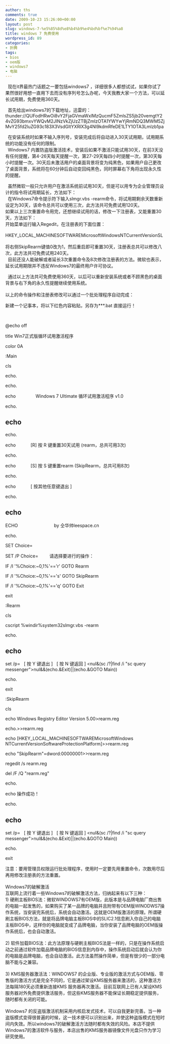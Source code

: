 ```yaml
---
author: ths
comments: true
date: 2009-10-23 15:26:00+00:00
layout: post
slug: windows-7-%e5%85%8d%e8%b4%b9%e4%bd%bf%e7%94%a8
title: windows 7 免费使用
wordpress_id: 89
categories:
- 折腾
tags:
- bios
- oem版
- windows7
- 电脑
---
```


  现在it界最热门话题之一要包括windows7
，详细很多人都想试试，如果你试了果然很好用想一直用下去而没有序列号怎么办呢，今天我教大家一个方法，可以延长试用期，免费使用360天。<br/>





  首先给出windows7的下载地址，迅雷的：thunder://QUFodHRwOi8vY2FjaGVmaWxlMzQucmF5ZmlsZS5jb20vemgtY24vZG93bmxvYWQvM2JlNzVkZjUzZTBjZmIzOTA1YWYwYjRmNDQ3MWM5ZjMvY25fd2luZG93c183X3VsdGltYXRlX3g4Nl9kdmRfeDE1LTY1OTA3Lmlzb1pa<br/>





 
在安装系统时如果不输入序列号，安装完成后将自动进入30天试用期，试用期系统的功能没有任何的限制。<br/>
  Windows7
内置防盗版激活技术，安装后如果不激活只能试用30天，在前3天没有任何提醒，第4-26天每天提醒一次，第27-29天每四小时提醒一次，第30天每小时提醒一次。30天后未激活用户的桌面背景将变为纯黑色，如果用户自己更改了桌面背景，系统将在60分钟后自动变回纯黑色，同时屏幕右下角将出现永久性的提醒。<br/>





 
虽然微软一般只允许用户在激活系统前试用30天，但是可以用专为企业管理员设计的指令将试用期延长，方法如下：<br/>
  在Windows7命令提示符下输入slmgr.vbs
-rearm命令，将试用期剩余天数重新设定为30天，该命令总共可以使用三次，此方法共可免费试用120天。<br/>
如果以上三次重置命令用完，还想继续试用的话，修改一下注册表，又能重置30天，方法如下：<br/>
开始菜单运行输入Regedit，在注册表的下面位置：<br/><br/>HKEY_LOCAL_MACHINESOFTWAREMicrosoftWindowsNTCurrentVersionSL<br/><br/>
将右侧SkipRearm键值0改为1，然后重启即可重置30天，注册表总共可以修改八次，此方法共可免费试用240天。<br/>
 
目前还没人能破解或者延长3次重置命令及8次修改注册表的方法。微软也表示，延长试用期限并不违反Windows7的最终用户许可协议。<br/>





 
通过以上方法共可免费使用360天，以后可以重新安装系统或者不顾黑色的桌面背景与右下角的永久性提醒继续使用系统。<br/><br/>
以上的命令操作和注册表修改可以通过一个批处理程序自动完成：<br/>





新建一个记事本，将以下红色内容粘贴，另存为***.bat 直接运行！





 





@echo off  

title Win7正式版循环试用激活程序  

color 0A





:Main  

cls  

echo.  

echo.  

echo               
Windows 7 Ultimate 循环试用激活程序 v1.0  

echo.  

echo         
----------------------------------------------------  

echo.  

echo           
[R] 按 R 键重置30天试用 (rearm，总共可用3次)  

echo.  

echo           
[S] 按 S 键重置rearm (SkipRearm，总共可用8次)  

echo.  

echo           
[ 按其他任意键退出 ]  

echo.  

echo         
----------------------------------------------------  

ECHO                            
by
仝华帅leespace.cn                                            


echo.  

SET Choice=  

SET /P
Choice=        
请选择要进行的操作：  

IF /I '%Choice:~0,1%'=='r' GOTO Rearm  

IF /I '%Choice:~0,1%'=='s' GOTO SkipRearm  

IF /I '%Choice:~0,1%'=='q' GOTO Exit  

exit





  
:Rearm  

cls  

cscript %windir%system32slmgr.vbs -rearm  

echo.  

echo
-----------------------------------------------------------------  


set /p=   [ 按 Y 键退出
]   [ 按 N 键返回 ]
<nul&(sc /?|find /i "sc query
messenger">nul&&(echo.&Exit)||(echo.&GOTO
Main))  

echo.  

exit





  
:SkipRearm  

cls  

echo Windows Registry Editor Version
5.00>rearm.reg  

echo.>>rearm.reg  

echo [HKEY_LOCAL_MACHINESOFTWAREMicrosoftWindows
NTCurrentVersionSoftwareProtectionPlatform]>>rearm.reg  


echo
"SkipRearm"=dword:00000001>>rearm.reg  


regedit /s rearm.reg  

del /F /Q "rearm.reg"





echo.  

echo 操作成功！  

echo.  

echo
-----------------------------------------------------------------  


set /p=   [ 按 Y 键退出
]   [ 按 N 键返回 ]
<nul&(sc /?|find /i "sc query
messenger">nul&&(echo.&Exit)||(echo.&GOTO
Main))  

echo.  

exit





注意：要用管理员权限运行批处理程序，使用时一定要先用重置命令，次数用尽后再用修改注册表的方法重置。<br/><br/>Windows7的破解激活<br/>
互联网上流行着一些Windows7的破解激活方法，归纳起来有以下三种：<br/>
1)
硬刷主板BIOS法：微软WINDOWS7有OEM版，此版本是与品牌电脑厂商出售的电脑一起发售的，如果购买了某一品牌的电脑并且附带有OEM版WINODWS7操作系统，当安装完系统后，系统会自动激活。这就是OEM版激活的原理。所谓硬刷主板BIOS方法，就是将品牌电脑主板BIOS中的SLIC2.1信息刷入你自己的电脑主板BIOS中，这样你的电脑就变成了品牌电脑，当你安装了品牌电脑的OEM版操作系统后，也会自动激活。<br/><br/>
2)
软件加载BIOS法：此方法原理与硬刷主板BIOS法是一样的，只是在操作系统启动之前通过软件加载品牌电脑的BIOS信息到内存中，操作系统启动后就会认为你的电脑是品牌电脑，也会自动激活。此方法虽然操作简单，但是有很少的一部分电脑不能与之兼容。<br/><br/>
3) KMS服务器激活法：WINDOWS7
的企业版、专业版的激活方式与OEM版、零售版的激活方式是完全不同的，它是通过架设KMS服务器来激活的，这种激活方法每隔180天必须重新连接KMS
服务器再次激活。目前互联网上已有人架设KMS服务器对外免费提供激活服务，但这些KMS服务器不能保证长期稳定提供服务，随时都有关闭的可能。<br/><br/>
Windows7
的反盗版激活机制采用内核启发式技术，可以自我更新完善。当一种盗版模式变得很普遍的时候，这一技术便可以识别出来，并使这种盗版模式在短时间内失效。所以windows7的破解激活方法随时都有失效的风险。本店不提供Windows7的激活软件与服务，本店出售的KMS服务器镜像文件光盘只作为学习研究使用。<br/>



